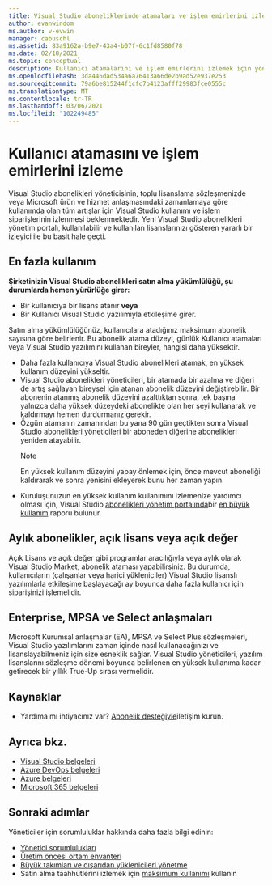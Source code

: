 ```yaml
---
title: Visual Studio aboneliklerinde atamaları ve işlem emirlerini izleme | Visual Studio Market
author: evanwindom
ms.author: v-evwin
manager: cabuschl
ms.assetid: 83a9162a-b9e7-43a4-b07f-6c1fd8580f78
ms.date: 02/18/2021
ms.topic: conceptual
description: Kullanıcı atamalarını ve işlem emirlerini izlemek için yöneticilerin sorumluluğunu öğrenin.
ms.openlocfilehash: 3da446dad534a6a76413a66de2b9ad52e937e253
ms.sourcegitcommit: 79a6be815244f1cfc7b4123afff29983fce0555c
ms.translationtype: MT
ms.contentlocale: tr-TR
ms.lasthandoff: 03/06/2021
ms.locfileid: "102249485"
---
```

# <a name="track-user-assignment-and-process-orders"></a>Kullanıcı atamasını ve işlem emirlerini izleme
Visual Studio abonelikleri yöneticisinin, toplu lisanslama sözleşmenizde veya Microsoft ürün ve hizmet anlaşmasındaki zamanlamaya göre kullanımda olan tüm artışlar için Visual Studio kullanımı ve işlem siparişlerinin izlenmesi beklenmektedir. Yeni Visual Studio abonelikleri yönetim portalı, kullanılabilir ve kullanılan lisanslarınızı gösteren yararlı bir izleyici ile bu basit hale geçti.

## <a name="maximum-usage"></a>En fazla kullanım
**Şirketinizin Visual Studio abonelikleri satın alma yükümlülüğü, şu durumlarda hemen yürürlüğe girer:**
- Bir kullanıcıya bir lisans atanır **veya**
- Bir Kullanıcı Visual Studio yazılımıyla etkileşime girer.

Satın alma yükümlülüğünüz, kullanıcılara atadığınız maksimum abonelik sayısına göre belirlenir. Bu abonelik atama düzeyi, günlük Kullanıcı atamaları veya Visual Studio yazılımını kullanan bireyler, hangisi daha yüksektir.

- Daha fazla kullanıcıya Visual Studio abonelikleri atamak, en yüksek kullanım düzeyini yükseltir.  
- Visual Studio abonelikleri yöneticileri, bir atamada bir azalma ve diğeri de artış sağlayan bireysel için atanan abonelik düzeyini değiştirebilir. Bir abonenin atanmış abonelik düzeyini azalttıktan sonra, tek başına yalnızca daha yüksek düzeydeki abonelikte olan her şeyi kullanarak ve kaldırmayı hemen durdurmanız gerekir. 
- Özgün atamanın zamanından bu yana 90 gün geçtikten sonra Visual Studio abonelikleri yöneticileri bir aboneden diğerine abonelikleri yeniden atayabilir. 
    > [!NOTE]
    > En yüksek kullanım düzeyini yapay önlemek için, önce mevcut aboneliği kaldırarak ve sonra yenisini ekleyerek bunu her zaman yapın. 
- Kuruluşunuzun en yüksek kullanım kullanımını izlemenize yardımcı olması için, Visual Studio [abonelikleri yönetim portalında](https://manage.visualstudio.com)bir [en büyük kullanım](maximum-usage.md) raporu bulunur. 

## <a name="monthly-subscriptions-open-license-or-open-value"></a>Aylık abonelikler, açık lisans veya açık değer
Açık Lisans ve açık değer gibi programlar aracılığıyla veya aylık olarak Visual Studio Market, abonelik ataması yapabilirsiniz. Bu durumda, kullanıcıların (çalışanlar veya harici yükleniciler) Visual Studio lisanslı yazılımlarla etkileşime başlayacağı ay boyunca daha fazla kullanıcı için siparişinizi işlemelidir.

## <a name="enterprise-mpsa-and-select-agreements"></a>Enterprise, MPSA ve Select anlaşmaları
Microsoft Kurumsal anlaşmalar (EA), MPSA ve Select Plus sözleşmeleri, Visual Studio yazılımlarını zaman içinde nasıl kullanacağınızı ve lisanslayabilmeniz için size esneklik sağlar. Visual Studio yöneticileri, yazılım lisanslarını sözleşme dönemi boyunca belirlenen en yüksek kullanıma kadar getirecek bir yıllık True-Up sırası vermelidir.

## <a name="resources"></a>Kaynaklar
- Yardıma mı ihtiyacınız var?  [Abonelik desteğiyle](https://visualstudio.microsoft.com/subscriptions/support/)iletişim kurun.

## <a name="see-also"></a>Ayrıca bkz.
- [Visual Studio belgeleri](/visualstudio/)
- [Azure DevOps belgeleri](/azure/devops/)
- [Azure belgeleri](/azure/)
- [Microsoft 365 belgeleri](/microsoft-365/)

## <a name="next-steps"></a>Sonraki adımlar
Yöneticiler için sorumluluklar hakkında daha fazla bilgi edinin:
- [Yönetici sorumlulukları](admin-responsibilities.md)
- [Üretim öncesi ortam envanteri](admin-inventory.md)
- [Büyük takımları ve dışarıdan yüklenicileri yönetme](manage-teams.md)
- Satın alma taahhütlerini izlemek için [maksimum kullanımı](maximum-usage.md) kullanın